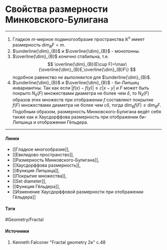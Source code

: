 # Свойства размерности Минковского-Булигана
***
1. Гладкое $m$-мерное подмногообразие пространства $\mathbb{R}^{n}$ имеет размерность $\dim_{B}F=m$.
2. $\underline{\dim}_{B}$ и $\overline{\dim}_{B}$ - монотонны.
3. $\overline{\dim}_{B}$ *конечно* стабильна, т.е.
   $$
   \overline{\dim}_{B}(E\cup F)=\max\{\overline{\dim}_{B}E,\overline{\dim}_{B}F\}
   $$
   подобное равенство *не выполняется* для $\underline{\dim}_{B}$.
4. $\underline{\dim}_{B}$ и $\overline{\dim}_{B}$ - би-Липшиц инвариантны. Так как если $|f(x)-f(y)|\le c|x-y|$ и $F$ может быть покрыто $N_{\delta}(F)$ множествами диаметра не более чем $\delta$, то $N_{\delta}(F)$ образов этих множеств при отображении $f$ составляют покрытие $f(F)$ множествами диаметра не более чем $c\delta$, тогда $\dim_{B}f(F)\le\dim_{B}F$. Подобным образом, размерность Минковского-Булигана ведёт себя также как и Хаусдорффова размерность при отображении би-Липшица и отображении Гёльдера.
***
#### Линки
- [[Гладкое многообразие]],
- [[Евклидово пространство]],
- [[Размерность Минковского-Булигана]],
- [[Хаусдорффова размерность]],
- [[Функция Липшица]],
- [[Покрытие множества]],
- [[Set diameter]],
- [[Функция Гёльдера]],
- [[Изменение Хаусдорффовой размерности при отображении Гёльдера]]
#### Тэги
 #Geometry/Fractal 
#### Источники
1. Kenneth Falconer "Fractal geometry 2e" c.48